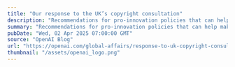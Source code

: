 ```yaml
---
title: "Our response to the UK’s copyright consultation"
description: "Recommendations for pro-innovation policies that can help make the UK the AI capital of Europe."
summary: "Recommendations for pro-innovation policies that can help make the UK the AI capital of Europe."
pubDate: "Wed, 02 Apr 2025 07:00:00 GMT"
source: "OpenAI Blog"
url: "https://openai.com/global-affairs/response-to-uk-copyright-consultation"
thumbnail: "/assets/openai_logo.png"
---
```


